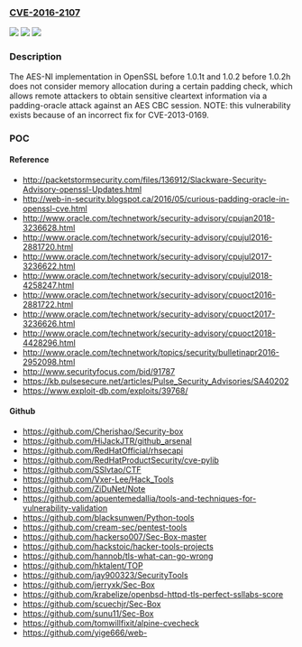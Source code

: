### [CVE-2016-2107](https://cve.mitre.org/cgi-bin/cvename.cgi?name=CVE-2016-2107)
![](https://img.shields.io/static/v1?label=Product&message=n%2Fa&color=blue)
![](https://img.shields.io/static/v1?label=Version&message=n%2Fa&color=blue)
![](https://img.shields.io/static/v1?label=Vulnerability&message=n%2Fa&color=brighgreen)

### Description

The AES-NI implementation in OpenSSL before 1.0.1t and 1.0.2 before 1.0.2h does not consider memory allocation during a certain padding check, which allows remote attackers to obtain sensitive cleartext information via a padding-oracle attack against an AES CBC session. NOTE: this vulnerability exists because of an incorrect fix for CVE-2013-0169.

### POC

#### Reference
- http://packetstormsecurity.com/files/136912/Slackware-Security-Advisory-openssl-Updates.html
- http://web-in-security.blogspot.ca/2016/05/curious-padding-oracle-in-openssl-cve.html
- http://www.oracle.com/technetwork/security-advisory/cpujan2018-3236628.html
- http://www.oracle.com/technetwork/security-advisory/cpujul2016-2881720.html
- http://www.oracle.com/technetwork/security-advisory/cpujul2017-3236622.html
- http://www.oracle.com/technetwork/security-advisory/cpujul2018-4258247.html
- http://www.oracle.com/technetwork/security-advisory/cpuoct2016-2881722.html
- http://www.oracle.com/technetwork/security-advisory/cpuoct2017-3236626.html
- http://www.oracle.com/technetwork/security-advisory/cpuoct2018-4428296.html
- http://www.oracle.com/technetwork/topics/security/bulletinapr2016-2952098.html
- http://www.securityfocus.com/bid/91787
- https://kb.pulsesecure.net/articles/Pulse_Security_Advisories/SA40202
- https://www.exploit-db.com/exploits/39768/

#### Github
- https://github.com/Cherishao/Security-box
- https://github.com/HiJackJTR/github_arsenal
- https://github.com/RedHatOfficial/rhsecapi
- https://github.com/RedHatProductSecurity/cve-pylib
- https://github.com/SSlvtao/CTF
- https://github.com/Vxer-Lee/Hack_Tools
- https://github.com/ZiDuNet/Note
- https://github.com/apuentemedallia/tools-and-techniques-for-vulnerability-validation
- https://github.com/blacksunwen/Python-tools
- https://github.com/cream-sec/pentest-tools
- https://github.com/hackerso007/Sec-Box-master
- https://github.com/hackstoic/hacker-tools-projects
- https://github.com/hannob/tls-what-can-go-wrong
- https://github.com/hktalent/TOP
- https://github.com/jay900323/SecurityTools
- https://github.com/jerryxk/Sec-Box
- https://github.com/krabelize/openbsd-httpd-tls-perfect-ssllabs-score
- https://github.com/scuechjr/Sec-Box
- https://github.com/sunu11/Sec-Box
- https://github.com/tomwillfixit/alpine-cvecheck
- https://github.com/yige666/web-


